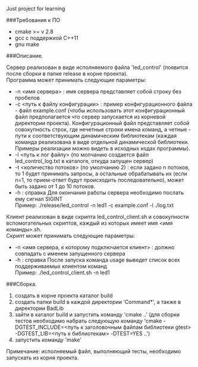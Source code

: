 Just project for learning

###Требования к ПО

  * cmake >= v 2.8
  * gcc с поддержкой С++11
  * gnu make

###Описание.

Сервер реализован в виде исполняемого файла 'led_control' (появится после сборки в папке release в корне проекта). <br />
Программа может принимать следующие параметры:<br />
  * -n <имя сервера> : имя сервера представляет собой строку без пробелов
  * -c <путь к файлу конфигурации> : пример конфигурационного файла - файл example.conf (чтобы использовать этот конфигурационный файл предполагается что сервер запускается из корневой директории проекта). Конфигурационный файл представляет собой совокупность строк, где нечетные строки имена команд, а четные - пути к соответствующим динамическим библиотекам (каждая команда реализована в виде отдельной динамической библиотеки. Примеры реализации можно видеть в исходных кодах программы).
  * -l <путь к лог файлу> (по молчанию создается файл led_control_log.txt в каталоге, откуда запущен сервер)
  * -t <количество потоков> (по умолчанию 2) : если задано n потоков, то 1 будет принимать запросы, а остальные обрабатывать их (если n=1, то прием-ответ будут происходить последовательно), может быть задано от 1 до 10 потоков.
  * -h : справка
Для окончания работы сервера необходимо послать ему сигнал SIGINT<br />
Пример: ./release/led_control -n led1 -c example.conf -l ./log.txt

Клиент реализован в виде скрипта led_control_client.sh и совокупности вспомогательных скриптов, каждый из которых имеет имя <имя команды>.sh.<br />
Скрипт может принимать следующие параметры:<br />
  * -n <имя сервера, к которому подключается клиент> : должно совпадать с именем запущенного сервера
  * -h : справка
После запуска команда usage выведет список всех поддерживаемых клиентом команд<br />
Пример: ./led_control_client.sh -n led1

###Сборка.

1. создать в корне проекта каталог build
2. создать папки build в каждой директории 'Command*', а также в директории BadLib
3. зайти в каталог build и запустить команду 'cmake ..' (для сборки тестов необходимо набрать следующую команду 'cmake -DGTEST_INCLUDE=<путь к заголовочным файлам библиотеки gtest> -DGTEST_LIB=<путь к библиотекам> -DTEST=YES ..')
4. запустить команду 'make'

Примечание: исполняемый файл, выполняющий тесты, необходимо запускать из корня проекта.
